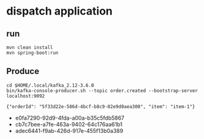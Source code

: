 # dispatch application


## run

```
mvn clean install
mvn spring-boot:run
```


## Produce

```
cd $HOME/.local/kafka_2.12-3.6.0
bin/kafka-console-producer.sh --topic order.created --bootstrap-server localhost:9092
```

`{"orderId": "5f33d22e-586d-4bcf-b8c9-02e9d0aea300", "item": "item-1"}`

- e0fa7290-92d9-4fda-a00a-b35c5fdb5867
- cb7c7bee-a7fe-463a-9402-64c176aa61b1
- adec6441-f9ab-426d-917e-455f13b0a389